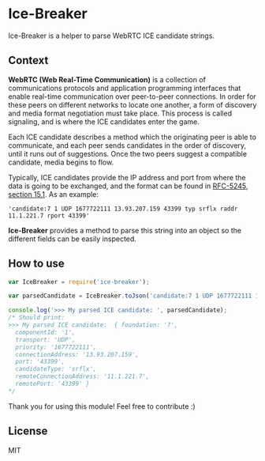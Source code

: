 Ice-Breaker
=========

Ice-Breaker is a helper to parse WebRTC ICE candidate strings.

Context
-----
**WebRTC (Web Real-Time Communication)** is a collection of communications protocols and application programming interfaces that enable real-time communication over peer-to-peer connections. In order for these peers on different networks to locate one another, a form of discovery and media format negotiation must take place. This process is called signaling, and is where the ICE candidates enter the game.

Each ICE candidate describes a method which the originating peer is able to communicate, and each peer sends candidates in the order of discovery, until it runs out of suggestions. Once the two peers suggest a compatible candidate, media begins to flow.

Typically, ICE candidates provide the IP address and port from where the data is going to be exchanged, and the format can be found in [RFC-5245, section 15.1](https://tools.ietf.org/html/rfc5245#section-15.1). As an example:
```
'candidate:7 1 UDP 1677722111 13.93.207.159 43399 typ srflx raddr 11.1.221.7 rport 43399'
```
**Ice-Breaker** provides a method to parse this string into an object so the different fields can be easily inspected.

How to use
----
```javascript
var IceBreaker = require('ice-breaker');

var parsedCandidate = IceBreaker.toJson('candidate:7 1 UDP 1677722111 13.93.207.159 43399 typ srflx raddr 11.1.221.7 rport 43399');

console.log('>>> My parsed ICE candidate: ', parsedCandidate);
/* Should print:
>>> My parsed ICE candidate:  { foundation: '7',
  componentId: '1',
  transport: 'UDP',
  priority: '1677722111',
  connectionAddress: '13.93.207.159',
  port: '43399',
  candidateType: 'srflx',
  remoteConnectionAddress: '11.1.221.7',
  remotePort: '43399' }
*/
```

Thank you for using this module! Feel free to contribute :)

License
----

MIT
